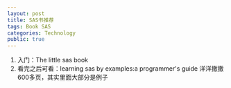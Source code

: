 ```yaml
---
layout: post
title: SAS书推荐
tags: Book SAS
categories: Technology
public: true
---
```


1. 入门：The little sas book
2. 看完之后可看：learning sas by examples:a programmer's guide
洋洋撒撒600多页，其实里面大部分是例子